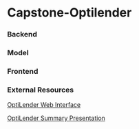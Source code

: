 # Capstone-Optilender

### Backend

### Model

### Frontend

### External Resources
<a href="http://people.ischool.berkeley.edu/~myan/w210_final_deliverable/index.html">OptiLender Web Interface </a>

<a href="https://docs.google.com/presentation/d/1rAq3TgjndzKAFaleZ0Qf3GtFamCkAR-49dhUu2jBpXg/edit#slide=id.g19f0c747a3_0_205">OptiLender Summary Presentation </a>
